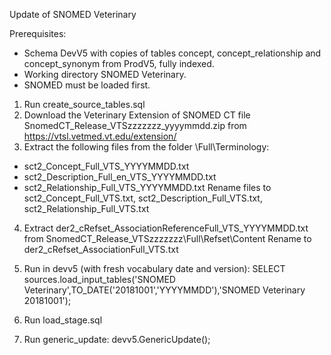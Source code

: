 Update of SNOMED Veterinary

Prerequisites:
- Schema DevV5 with copies of tables concept, concept_relationship and concept_synonym from ProdV5, fully indexed.
- Working directory SNOMED Veterinary.
- SNOMED must be loaded first.

1. Run create_source_tables.sql
2. Download the Veterinary Extension of SNOMED CT file SnomedCT_Release_VTSzzzzzzz_yyyymmdd.zip from https://vtsl.vetmed.vt.edu/extension/
3. Extract the following files from the folder \Full\Terminology:
- sct2_Concept_Full_VTS_YYYYMMDD.txt
- sct2_Description_Full_en_VTS_YYYYMMDD.txt
- sct2_Relationship_Full_VTS_YYYYMMDD.txt
Rename files to sct2_Concept_Full_VTS.txt, sct2_Description_Full_VTS.txt, sct2_Relationship_Full_VTS.txt

4. Extract der2_cRefset_AssociationReferenceFull_VTS_YYYYMMDD.txt from SnomedCT_Release_VTSzzzzzzz\Full\Refset\Content
Rename to der2_cRefset_AssociationFull_VTS.txt

5. Run in devv5 (with fresh vocabulary date and version): SELECT sources.load_input_tables('SNOMED Veterinary',TO_DATE('20181001','YYYYMMDD'),'SNOMED Veterinary 20181001');
6. Run load_stage.sql
7. Run generic_update: devv5.GenericUpdate();